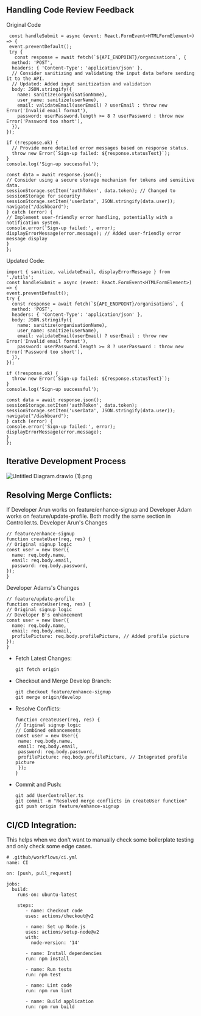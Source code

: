 ## Handling Code Review Feedback
Original Code
     
     const handleSubmit = async (event: React.FormEvent<HTMLFormElement>) => {
     event.preventDefault();
     try {
       const response = await fetch(`${API_ENDPOINT}/organisations`, {
      method: 'POST',
      headers: { 'Content-Type': 'application/json' },
      // Consider sanitizing and validating the input data before sending it to the API.
      // Updated: Added input sanitization and validation
      body: JSON.stringify({
        name: sanitize(organisationName),
        user_name: sanitize(userName),
        email: validateEmail(userEmail) ? userEmail : throw new Error('Invalid email format'),
        password: userPassword.length >= 8 ? userPassword : throw new Error('Password too short'),
      }),
    });

    if (!response.ok) {
      // Provide more detailed error messages based on response status.
      throw new Error(`Sign-up failed: ${response.statusText}`);
    }
    console.log('Sign-up successful');

    const data = await response.json();
    // Consider using a secure storage mechanism for tokens and sensitive data.
    sessionStorage.setItem('authToken', data.token); // Changed to sessionStorage for security
    sessionStorage.setItem('userData', JSON.stringify(data.user));
    navigate("/dashboard");
    } catch (error) {
    // Implement user-friendly error handling, potentially with a notification system.
    console.error('Sign-up failed:', error);
    displayErrorMessage(error.message); // Added user-friendly error message display
    } 
    };

Updated Code:
  
    import { sanitize, validateEmail, displayErrorMessage } from './utils';
    const handleSubmit = async (event: React.FormEvent<HTMLFormElement>) => {
    event.preventDefault();
    try {
      const response = await fetch(`${API_ENDPOINT}/organisations`, {
      method: 'POST',
      headers: { 'Content-Type': 'application/json' },
      body: JSON.stringify({
        name: sanitize(organisationName),
        user_name: sanitize(userName),
        email: validateEmail(userEmail) ? userEmail : throw new Error('Invalid email format'),
        password: userPassword.length >= 8 ? userPassword : throw new Error('Password too short'),
      }),
    });

    if (!response.ok) {
      throw new Error(`Sign-up failed: ${response.statusText}`);
    }
    console.log('Sign-up successful');

    const data = await response.json();
    sessionStorage.setItem('authToken', data.token);
    sessionStorage.setItem('userData', JSON.stringify(data.user));
    navigate("/dashboard");
    } catch (error) {
    console.error('Sign-up failed:', error);
    displayErrorMessage(error.message);
    }
    };
## Iterative Development Process

![Untitled Diagram.drawio (1).png](https://www.pupilfirst.school/markdown_attachments/7280/ks9lMWPr7ir9bKRBvTahFw)

## Resolving Merge Conflicts:
If Developer Arun works on feature/enhance-signup and
Developer Adam works on feature/update-profile.
Both modify the same section in Controller.ts.
Developer Arun's Changes
  
    // feature/enhance-signup
    function createUser(req, res) {
    // Original signup logic
    const user = new User({
      name: req.body.name,
      email: req.body.email,
      password: req.body.password,
    });
    }

Developer Adams's Changes

    // feature/update-profile
    function createUser(req, res) {
    // Original signup logic
    // Developer B's enhancement
    const user = new User({
      name: req.body.name,
      email: req.body.email,
      profilePicture: req.body.profilePicture, // Added profile picture
    });
    }
* Fetch Latest Changes:
            
      git fetch origin
* Checkout and Merge Develop Branch:

      git checkout feature/enhance-signup
      git merge origin/develop
* Resolve Conflicts:

      function createUser(req, res) {
      // Original signup logic
      // Combined enhancements
      const user = new User({
       name: req.body.name,
       email: req.body.email,
       password: req.body.password,
       profilePicture: req.body.profilePicture, // Integrated profile picture
       });
      }
* Commit and Push:
   
      git add UserController.ts
      git commit -m "Resolved merge conflicts in createUser function"
      git push origin feature/enhance-signup
## CI/CD Integration:
This helps when we don't want to manually check some boilerplate testing and only check some edge cases.

    # .github/workflows/ci.yml
    name: CI

    on: [push, pull_request]

    jobs:
      build:
        runs-on: ubuntu-latest

        steps:
           - name: Checkout code
           uses: actions/checkout@v2

           - name: Set up Node.js
           uses: actions/setup-node@v2
           with:
             node-version: '14'

           - name: Install dependencies
           run: npm install

           - name: Run tests
           run: npm test

           - name: Lint code
           run: npm run lint

           - name: Build application
           run: npm run build
